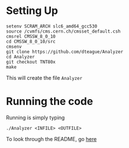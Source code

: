 # Setting Up
```
setenv SCRAM_ARCH slc6_amd64_gcc530
source /cvmfs/cms.cern.ch/cmsset_default.csh 
cmsrel CMSSW_8_0_10
cd CMSSW_8_0_10/src
cmsenv
git clone https://github.com/dteague/Analyzer
cd Analyzer
git checkout TNT80x
make
``` 
This will create the file ```Analyzer``` 

# Running the code
Running is simply typing
```
./Analyzer <INFILE> <OUTFILE>
```

To look through the README, go [here](https://github.com/dteague/Analyzer/)
